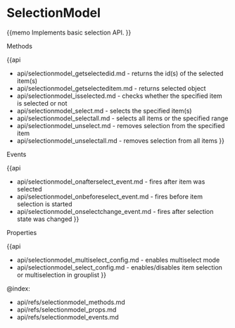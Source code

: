 SelectionModel 
=============


{{memo Implements basic selection API. }}




<div class='h2'>Methods</div>

{{api
- api/selectionmodel_getselectedid.md - returns the id(s) of the selected item(s)
- api/selectionmodel_getselecteditem.md - returns selected object
- api/selectionmodel_isselected.md - checks whether the specified item is selected or not
- api/selectionmodel_select.md - selects the specified item(s)
- api/selectionmodel_selectall.md - selects all items or the specified range
- api/selectionmodel_unselect.md - removes selection from the specified item
- api/selectionmodel_unselectall.md - removes selection from all items
}}


<div class='h2'>Events</div>


{{api
- api/selectionmodel_onafterselect_event.md - fires after item was selected
- api/selectionmodel_onbeforeselect_event.md - fires before item selection is started
- api/selectionmodel_onselectchange_event.md - fires after selection state was changed
}}


<div class='h2'>Properties</div>

{{api
- api/selectionmodel_multiselect_config.md - enables multiselect mode
- api/selectionmodel_select_config.md - enables/disables item selection or multiselection in grouplist
}}





@index:
- api/refs/selectionmodel_methods.md
- api/refs/selectionmodel_props.md
- api/refs/selectionmodel_events.md

